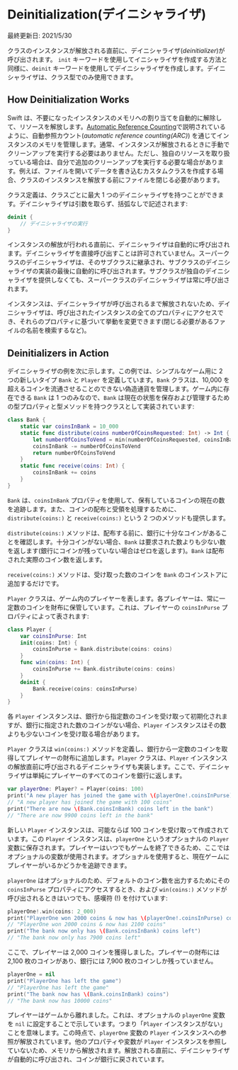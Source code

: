 # Deinitialization(デイニシャライザ)

最終更新日: 2021/5/30

クラスのインスタンスが解放される直前に、デイニシャライザ(*deinitializer*)が呼び出されます。 `init` キーワードを使用してイニシャライザを作成する方法と同様に、`deinit` キーワードを使用してデイニシャライザを作成します。デイニシャライザは、クラス型でのみ使用できます。

## How Deinitialization Works

Swift は、不要になったインスタンスのメモリへの割り当てを自動的に解除して、リソースを解放します。[Automatic Reference Counting](./automatic-reference-counting.md)で説明されているように、自動参照カウント(*automatic reference counting(ARC)*) を通じてインスタンスのメモリを管理します。通常、インスタンスが解放されるときに手動でクリーンアップを実行する必要はありません。ただし、独自のリソースを取り扱っている場合は、自分で追加のクリーンアップを実行する必要な場合があります。例えば、ファイルを開いてデータを書き込むカスタムクラスを作成する場合、クラスのインスタンスを解放する前にファイルを閉じる必要があります。

クラス定義は、クラスごとに最大 1 つのデイニシャライザを持つことができます。デイニシャライザは引数を取らず、括弧なしで記述されます:

```swift
deinit {
    // デイニシャライザの実行
}
```

インスタンスの解放が行われる直前に、デイニシャライザは自動的に呼び出されます。デイニシャライザを直接呼び出すことは許可されていません。スーパークラスのデイニシャライザは、そのサブクラスに継承され、サブクラスのデイニシャライザの実装の最後に自動的に呼び出されます。サブクラスが独自のデイニシャライザを提供しなくても、スーパークラスのデイニシャライザは常に呼び出されます。

インスタンスは、デイニシャライザが呼び出されるまで解放されないため、デイニシャライザは、呼び出されたインスタンスの全てのプロパティにアクセスでき、それらのプロパティに基づいて挙動を変更できます(閉じる必要があるファイルの名前を検索するなど)。

## Deinitializers in Action

デイニシャライザの例を次に示します。この例では、シンプルなゲーム用に 2 つの新しいタイプ `Bank` と `Player` を定義しています。`Bank` クラスは、10,000 を超えるコインを流通させることのできない偽造通貨を管理します。ゲーム内に存在できる `Bank` は 1 つのみなので、`Bank` は現在の状態を保存および管理するための型プロパティと型メソッドを持つクラスとして実装されています:

```swift
class Bank {
    static var coinsInBank = 10_000
    static func distribute(coins numberOfCoinsRequested: Int) -> Int {
        let numberOfCoinsToVend = min(numberOfCoinsRequested, coinsInBank)
        coinsInBank -= numberOfCoinsToVend
        return numberOfCoinsToVend
    }
    static func receive(coins: Int) {
        coinsInBank += coins
    }
}
```

`Bank` は、`coinsInBank` プロパティを使用して、保有しているコインの現在の数を追跡します。また、コインの配布と受領を処理するために、`distribute(coins:)` と `receive(coins:)` という 2 つのメソッドも提供します。

`distribute(coins:)` メソッドは、配布する前に、銀行に十分なコインがあることを確認します。十分コインがない場合、`Bank` は要求された数よりも少ない数を返します(銀行にコインが残っていない場合はゼロを返します)。`Bank` は配布された実際のコイン数を返します。

`receive(coins:)` メソッドは、受け取った数のコインを `Bank` のコインストアに追加するだけです。

`Player` クラスは、ゲーム内のプレイヤーを表します。各プレイヤーは、常に一定数のコインを財布に保管しています。これは、プレイヤーの `coinsInPurse` プロパティによって表されます:

```swift
class Player {
    var coinsInPurse: Int
    init(coins: Int) {
        coinsInPurse = Bank.distribute(coins: coins)
    }
    func win(coins: Int) {
        coinsInPurse += Bank.distribute(coins: coins)
    }
    deinit {
        Bank.receive(coins: coinsInPurse)
    }
}
```

各 `Player` インスタンスは、銀行から指定数のコインを受け取って初期化されますが、銀行に指定された数のコインがない場合、`Player` インスタンスはその数よりも少ないコインを受け取る場合があります。

`Player` クラスは `win(coins:)` メソッドを定義し、銀行から一定数のコインを取得してプレイヤーの財布に追加します。`Player` クラスは、`Player` インスタンスの解放直前に呼び出されるデイニシャライザも実装します。ここで、デイニシャライザは単純にプレイヤーのすべてのコインを銀行に返します。

```swift
var playerOne: Player? = Player(coins: 100)
print("A new player has joined the game with \(playerOne!.coinsInPurse) coins")
// "A new player has joined the game with 100 coins"
print("There are now \(Bank.coinsInBank) coins left in the bank")
// "There are now 9900 coins left in the bank"
```

新しい `Player` インスタンスは、可能ならば 100 コインを受け取って作成されています。この `Player` インスタンスは、`playerOne` というオプショナルの `Player` 変数に保存されます。プレイヤーはいつでもゲームを終了できるため、ここではオプショナルの変数が使用されます。オプショナルを使用すると、現在ゲームにプレイヤーがいるかどうかを追跡できます。

`playerOne` はオプショナルのため、デフォルトのコイン数を出力するためにその `coinsInPurse` プロパティにアクセスするとき、および `win(coins:)` メソッドが呼び出されるときはいつでも、感嘆符 (!) を付けています:

```swift
playerOne!.win(coins: 2_000)
print("PlayerOne won 2000 coins & now has \(playerOne!.coinsInPurse) coins")
// "PlayerOne won 2000 coins & now has 2100 coins"
print("The bank now only has \(Bank.coinsInBank) coins left")
// "The bank now only has 7900 coins left"
```

ここで、プレイヤーは 2,000 コインを獲得しました。プレイヤーの財布には 2,100 枚のコインがあり、銀行には 7,900 枚のコインしか残っていません。

```swift
playerOne = nil
print("PlayerOne has left the game")
// "PlayerOne has left the game"
print("The bank now has \(Bank.coinsInBank) coins")
// "The bank now has 10000 coins"
```

プレイヤーはゲームから離れました。これは、オプショナルの `playerOne` 変数を `nil` に設定することで示しています。つまり「`Player` インスタンスがない」ことを意味します。この時点で、`playerOne` 変数の `Player` インスタンスへの参照が解放されています。他のプロパティや変数が `Player` インスタンスを参照していないため、メモリから解放されます。解放される直前に、デイニシャライザが自動的に呼び出され、コインが銀行に戻されています。
